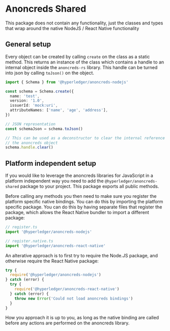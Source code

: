 # Anoncreds Shared

This package does not contain any functionality, just the classes and types
that wrap around the native NodeJS / React Native functionality

## General setup

Every object can be created by calling `create` on the class as a static
method. This returns an instance of the class which contains a handle
to an internal object inside the `anoncreds-rs` library. This handle can
be turned into json by calling `toJson()` on the object.

```typescript
import { Schema } from '@hyperledger/anoncreds-nodejs'

const schema = Schema.create({
  name: 'test',
  version: '1.0',
  issuerId: 'mock:uri',
  attributeNames: ['name', 'age', 'address'],
})

// JSON representation
const schemaJson = schema.toJson()

// This can be used as a deconstructor to clear the internal reference to
// the anoncreds object
schema.handle.clear()
```

## Platform independent setup

If you would like to leverage the anoncreds libraries for JavaScript in a platform independent way you need to add the `@hyperledger/anoncreds-shared` package to your project. This package exports all public methods.

Before calling any methods you then need to make sure you register the platform specific native bindings. You can do this by importing the platform specific package. You can do this by having separate files that register the package, which allows the React Native bundler to import a different package:

```typescript
// register.ts
import '@hyperledger/anoncreds-nodejs'
```

```typescript
// register.native.ts
import '@hyperledger/anoncreds-react-native'
```

An alterative approach is to first try to require the Node.JS package, and otherwise require the React Native package:

```typescript
try {
  require('@hyperledger/anoncreds-nodejs')
} catch (error) {
  try {
    require('@hyperledger/anoncreds-react-native')
  } catch (error) {
    throw new Error('Could not load anoncreds bindings')
  }
}
```

How you approach it is up to you, as long as the native binding are called
before any actions are performed on the anoncreds library.
